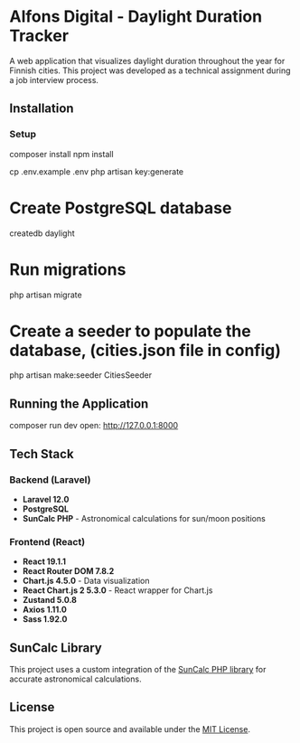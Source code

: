 # Alfons Digital - Daylight Duration Tracker

A web application that visualizes daylight duration throughout the year for Finnish cities. This project was developed as a technical assignment during a job interview process.

## Installation

### Setup

composer install
npm install

cp .env.example .env
php artisan key:generate

# Create PostgreSQL database

createdb daylight

# Run migrations

php artisan migrate

# Create a seeder to populate the database, (cities.json file in config)

php artisan make:seeder CitiesSeeder

## Running the Application

composer run dev
open: http://127.0.0.1:8000

## Tech Stack

### Backend (Laravel)

- **Laravel 12.0**
- **PostgreSQL**
- **SunCalc PHP** - Astronomical calculations for sun/moon positions

### Frontend (React)

- **React 19.1.1**
- **React Router DOM 7.8.2**
- **Chart.js 4.5.0** - Data visualization
- **React Chart.js 2 5.3.0** - React wrapper for Chart.js
- **Zustand 5.0.8**
- **Axios 1.11.0**
- **Sass 1.92.0**

## SunCalc Library

This project uses a custom integration of the [SunCalc PHP library](https://github.com/gregseth/suncalc-php/tree/master) for accurate astronomical calculations.

## License

This project is open source and available under the [MIT License](LICENSE).
